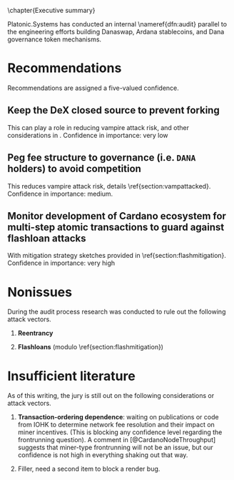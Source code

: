 \chapter{Executive summary}

Platonic.Systems has conducted an internal \nameref{dfn:audit} parallel to the engineering efforts building Danaswap, Ardana stablecoins, and Dana governance token mechanisms. 

# Recommendations

Recommendations are assigned a five-valued confidence. 

## Keep the DeX closed source to prevent forking

This can play a role in reducing vampire attack risk, and other considerations in . Confidence in importance: very low

## Peg fee structure to governance (i.e. `DANA` holders) to avoid competition 

This reduces vampire attack risk, details \ref{section:vampattacked}. Confidence in importance: medium. 

## Monitor development of Cardano ecosystem for **multi-step atomic transactions** to guard against flashloan attacks

With mitigation strategy sketches provided in \ref{section:flashmitigation}. Confidence in importance: very high

# Nonissues

During the audit process research was conducted to rule out the following attack vectors.

1. **Reentrancy**

2. **Flashloans** (modulo \ref{section:flashmitigation})


# Insufficient literature

As of this writing, the jury is still out on the following considerations or attack vectors.

1. **Transaction-ordering dependence**: waiting on publications or code from IOHK to determine network fee resolution and their impact on miner incentives. (This is blocking any confidence level regarding the frontrunning question). A comment in [@CardanoNodeThroughput] suggests that miner-type frontrunning will not be an issue, but our confidence is not high in everything shaking out that way. 

2. Filler, need a second item to block a render bug. 

